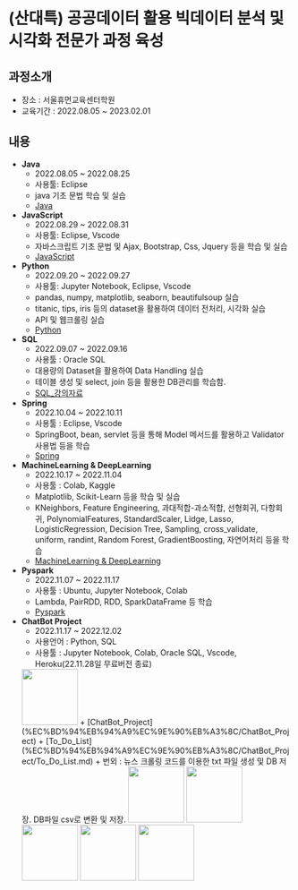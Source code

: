 # (산대특) 공공데이터 활용 빅데이터 분석 및 시각화 전문가 과정 육성
## **과정소개**
- 장소 : 서울휴먼교육센터학원
- 교육기간 : 2022.08.05 ~ 2023.02.01
## **내용**
- **Java**
    - 2022.08.05 ~ 2022.08.25
    - 사용툴: Eclipse
    - java 기초 문법 학습 및 실습
    - [Java](%EC%BD%94%EB%94%A9%EC%9E%90%EB%A3%8C/JAVA)
- **JavaScript**
    - 2022.08.29 ~ 2022.08.31
    - 사용툴: Eclipse, Vscode
    - 자바스크립트 기초 문법 및 Ajax, Bootstrap, Css, Jquery 등을 학습 및 실습
    - [JavaScript](%EC%BD%94%EB%94%A9%EC%9E%90%EB%A3%8C/JavaScript)
- **Python**
    - 2022.09.20 ~ 2022.09.27
    - 사용툴: Jupyter Notebook, Eclipse, Vscode
    - pandas, numpy, matplotlib, seaborn, beautifulsoup 실습
    - titanic, tips, iris 등의 dataset을 활용하여 데이터 전처리, 시각화 실습
    - API 및 웹크롤링 실습
    - [Python](%EC%BD%94%EB%94%A9%EC%9E%90%EB%A3%8C/Python)
- **SQL**
    - 2022.09.07 ~ 2022.09.16
    - 사용툴 : Oracle SQL
    - 대용량의 Dataset을 활용하여 Data Handling 실습
    - 테이블 생성 및 select, join 등을 활용한 DB관리를 학습함.
    - [SQL_강의자료](%EA%B0%95%EC%9D%98%EC%9E%90%EB%A3%8C/%EB%8D%B0%EC%9D%B4%ED%84%B0%EB%B2%A0%EC%9D%B4%EC%8A%A4(%EC%98%A4%EB%9D%BC%ED%81%B4SQL))
- **Spring**
    + 2022.10.04 ~ 2022.10.11
    + 사용툴 : Eclipse, Vscode
    + SpringBoot, bean, servlet 등을 통해 Model 메서드를 활용하고 Validator 사용법 등을 학습
    + [Spring](%EC%BD%94%EB%94%A9%EC%9E%90%EB%A3%8C/Spring)
- **MachineLearning & DeepLearning**
    - 2022.10.17 ~ 2022.11.04
    - 사용툴 : Colab, Kaggle
    - Matplotlib, Scikit-Learn 등을 학습 및 실습
    - KNeighbors, Feature Engineering, 과대적합-과소적합, 선형회귀, 다항회귀, PolynomialFeatures, StandardScaler, Lidge, Lasso, LogisticRegression, Decision Tree, Sampling, cross_validate, uniform, randint, Random Forest, GradientBoosting, 자연어처리 등을 학습
    - [MachineLearning & DeepLearning](%EC%BD%94%EB%94%A9%EC%9E%90%EB%A3%8C/Machine_Learning&Deep_Learning)
- **Pyspark**
    + 2022.11.07 ~ 2022.11.17
    + 사용툴 : Ubuntu, Jupyter Notebook, Colab
    + Lambda, PairRDD, RDD, SparkDataFrame 등 학습
    + [Pyspark](%EC%BD%94%EB%94%A9%EC%9E%90%EB%A3%8C/PySpark)
- **ChatBot Project**
    + 2022.11.17 ~ 2022.12.02
    + 사용언어 : Python, SQL
    + 사용툴 : Jupyter Notebook, Colab, Oracle SQL, Vscode, Heroku(22.11.28일 무료버전 종료)
    <img src="https://user-images.githubusercontent.com/115764991/203668663-164d2152-51d1-42c2-bac6-ac195ca9a1a0.png" width="100" height="100">
    + [ChatBot_Project](%EC%BD%94%EB%94%A9%EC%9E%90%EB%A3%8C/ChatBot_Project)
    + [To_Do_List](%EC%BD%94%EB%94%A9%EC%9E%90%EB%A3%8C/ChatBot_Project/To_Do_List.md)
    + 번외 : 뉴스 크롤링 코드를 이용한 txt 파일 생성 및 DB 저장. DB파일 csv로 변환 및 저장.
    <img src="https://user-images.githubusercontent.com/115764991/202998272-0e24a34e-6454-46f5-97be-ffdbb63c630f.png" width="100" height="100"> <img src="https://user-images.githubusercontent.com/115764991/202998281-96cee877-1256-460f-9d0d-a501b0450a90.png" width="100" height="100"> <img src="https://user-images.githubusercontent.com/115764991/203000135-92affe19-361c-46b0-8687-c506a54678db.png" width="100" height="100"> <img src="https://user-images.githubusercontent.com/115764991/203257154-66650e12-19e9-45fa-b416-2de2d3aa1632.png" width="100" height="100"> <img src="https://user-images.githubusercontent.com/115764991/203257168-85b3193c-65d4-48c6-b7fe-b5f0e32e5b23.png" width="100" height="100">